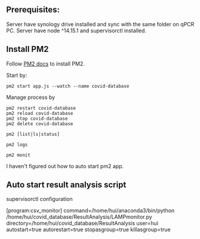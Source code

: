 ## Prerequisites:
Server have synology drive installed and sync with the same folder
on qPCR PC.
Server have node ^14.15.1 and 
supervisorctl installed.

## Install PM2

Follow [PM2 docs](https://pm2.keymetrics.io/docs/usage/quick-start/) to install PM2. 

Start by:

```
pm2 start app.js --watch --name covid-database
```

Manage process by 

```
pm2 restart covid-database
pm2 reload covid-database
pm2 stop covid-database
pm2 delete covid-database

pm2 [list|ls|status]

pm2 logs

pm2 monit
```


I haven't figured out how to auto start pm2 app.


## Auto start result analysis script
supervisorctl configuration

[program:csv_monitor]
command=/home/hui/anaconda3/bin/python /home/hui/covid_database/ResultAnalysis/LAMPmonitor.py
directory=/home/hui/covid_database/ResultAnalysis
user=hui
autostart=true
autorestart=true
stopasgroup=true
killasgroup=true


